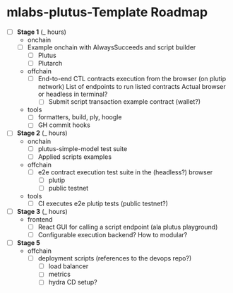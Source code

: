 # mlabs-plutus-Template Roadmap

- [ ] **Stage 1** (_ hours)
  - onchain
  - [ ] Example onchain with AlwaysSucceeds and script builder
    - [ ] Plutus
    - [ ] Plutarch
  - offchain
    - [ ] End-to-end CTL contracts execution from the browser (on plutip network)
      List of endpoints to run listed contracts
      Actual browser or headless in terminal?
      - [ ] Submit script transaction example contract (wallet?)
  - tools
    - [ ] formatters, build, ply, hoogle
    - [ ] GH commit hooks
- [ ] **Stage 2** (_ hours)
  - onchain
    - [ ] plutus-simple-model test suite
    - [ ] Applied scripts examples
  - offchain
    - [ ] e2e contract execution test suite in the (headless?) browser
      - [ ] plutip
      - [ ] public testnet
  - tools 
    - [ ] CI executes e2e plutip tests (public testnet?)
- [ ] **Stage 3** (_ hours)
  - frontend
    - [ ] React GUI for calling a script endpoint (ala plutus playground)
    - [ ] Configurable execution backend? 
      How to modular?
- [ ] **Stage 5**
  - offchain
    - [ ] deployment scripts (references to the devops repo?)
      - [ ] load balancer
      - [ ] metrics
      - [ ] hydra CD setup? 